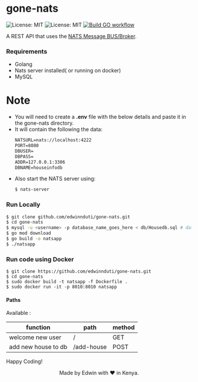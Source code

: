 # gone-nats

![License: MIT](https://img.shields.io/badge/Language-Golang-blue.svg)
![License: MIT](https://img.shields.io/badge/Database-NATS.io-magenta.svg)
[![Build GO workflow](https://github.com/edwinnduti/gone-nats/actions/workflows/deploy.yaml/badge.svg?branch=master)](https://github.com/edwinnduti/gone-nats/actions/workflows/deploy.yaml)

A REST API that uses the [NATS Message BUS/Broker](https://nats.io).

### Requirements
* Golang 
* Nats server installed( or running on docker)
* MySQL

# Note
- You will need to create a <b>.env</b> file with the below details and paste it in the gone-nats directory.
- It will contain the following the data:
    ```txt
    NATSURL=nats://localhost:4222
    PORT=8080
    DBUSER=
    DBPASS=
    ADDR=127.0.0.1:3306
    DBNAME=houseinfodb
    ```
- Also start the NATS server using:
    ```bash
    $ nats-server
    ```

### Run Locally
```bash
$ git clone github.com/edwinnduti/gone-nats.git
$ cd gone-nats
$ mysql -u <username> -p database_name_goes_here < db/Housedb.sql # database_name is houseinfodb
$ go mod download
$ go build -o natsapp
$ ./natsapp
```

 ### Run code using Docker
 ```
 $ git clone https://github.com/edwinnduti/gone-nats.git 
 $ cd gone-nats
 $ sudo docker build -t natsapp -f Dockerfile .
 $ sudo docker run -it -p 8010:8010 natsapp
 ```

#### Paths
Available :

| function              |   path                    |   method  |
|   ----                |   ----                    |   ----    |
| welcome new user           |   /			|	GET    |
| add new house to db        |   /add-house	|	POST    |


Happy Coding!

<center>Made by Edwin with ❤️ in Kenya.</center>
